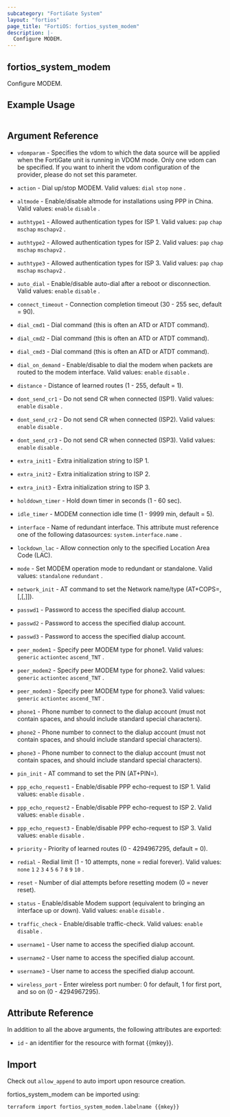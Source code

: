 ```yaml
---
subcategory: "FortiGate System"
layout: "fortios"
page_title: "FortiOS: fortios_system_modem"
description: |-
  Configure MODEM.
---
```


## fortios_system_modem
Configure MODEM.

## Example Usage

```hcl

```

## Argument Reference
* `vdomparam` - Specifies the vdom to which the data source will be applied when the FortiGate unit is running in VDOM mode. Only one vdom can be specified. If you want to inherit the vdom configuration of the provider, please do not set this parameter.

* `action` - Dial up/stop MODEM. Valid values: `dial` `stop` `none` .
* `altmode` - Enable/disable altmode for installations using PPP in China. Valid values: `enable` `disable` .
* `authtype1` - Allowed authentication types for ISP 1. Valid values: `pap` `chap` `mschap` `mschapv2` .
* `authtype2` - Allowed authentication types for ISP 2. Valid values: `pap` `chap` `mschap` `mschapv2` .
* `authtype3` - Allowed authentication types for ISP 3. Valid values: `pap` `chap` `mschap` `mschapv2` .
* `auto_dial` - Enable/disable auto-dial after a reboot or disconnection. Valid values: `enable` `disable` .
* `connect_timeout` - Connection completion timeout (30 - 255 sec, default = 90).
* `dial_cmd1` - Dial command (this is often an ATD or ATDT command).
* `dial_cmd2` - Dial command (this is often an ATD or ATDT command).
* `dial_cmd3` - Dial command (this is often an ATD or ATDT command).
* `dial_on_demand` - Enable/disable to dial the modem when packets are routed to the modem interface. Valid values: `enable` `disable` .
* `distance` - Distance of learned routes (1 - 255, default = 1).
* `dont_send_cr1` - Do not send CR when connected (ISP1). Valid values: `enable` `disable` .
* `dont_send_cr2` - Do not send CR when connected (ISP2). Valid values: `enable` `disable` .
* `dont_send_cr3` - Do not send CR when connected (ISP3). Valid values: `enable` `disable` .
* `extra_init1` - Extra initialization string to ISP 1.
* `extra_init2` - Extra initialization string to ISP 2.
* `extra_init3` - Extra initialization string to ISP 3.
* `holddown_timer` - Hold down timer in seconds (1 - 60 sec).
* `idle_timer` - MODEM connection idle time (1 - 9999 min, default = 5).
* `interface` - Name of redundant interface. This attribute must reference one of the following datasources: `system.interface.name` .
* `lockdown_lac` - Allow connection only to the specified Location Area Code (LAC).
* `mode` - Set MODEM operation mode to redundant or standalone. Valid values: `standalone` `redundant` .
* `network_init` - AT command to set the Network name/type (AT+COPS=<mode>,[<format>,<oper>[,<AcT>]]).
* `passwd1` - Password to access the specified dialup account.
* `passwd2` - Password to access the specified dialup account.
* `passwd3` - Password to access the specified dialup account.
* `peer_modem1` - Specify peer MODEM type for phone1. Valid values: `generic` `actiontec` `ascend_TNT` .
* `peer_modem2` - Specify peer MODEM type for phone2. Valid values: `generic` `actiontec` `ascend_TNT` .
* `peer_modem3` - Specify peer MODEM type for phone3. Valid values: `generic` `actiontec` `ascend_TNT` .
* `phone1` - Phone number to connect to the dialup account (must not contain spaces, and should include standard special characters).
* `phone2` - Phone number to connect to the dialup account (must not contain spaces, and should include standard special characters).
* `phone3` - Phone number to connect to the dialup account (must not contain spaces, and should include standard special characters).
* `pin_init` - AT command to set the PIN (AT+PIN=<pin>).
* `ppp_echo_request1` - Enable/disable PPP echo-request to ISP 1. Valid values: `enable` `disable` .
* `ppp_echo_request2` - Enable/disable PPP echo-request to ISP 2. Valid values: `enable` `disable` .
* `ppp_echo_request3` - Enable/disable PPP echo-request to ISP 3. Valid values: `enable` `disable` .
* `priority` - Priority of learned routes (0 - 4294967295, default = 0).
* `redial` - Redial limit (1 - 10 attempts, none = redial forever). Valid values: `none` `1` `2` `3` `4` `5` `6` `7` `8` `9` `10` .
* `reset` - Number of dial attempts before resetting modem (0 = never reset).
* `status` - Enable/disable Modem support (equivalent to bringing an interface up or down). Valid values: `enable` `disable` .
* `traffic_check` - Enable/disable traffic-check. Valid values: `enable` `disable` .
* `username1` - User name to access the specified dialup account.
* `username2` - User name to access the specified dialup account.
* `username3` - User name to access the specified dialup account.
* `wireless_port` - Enter wireless port number: 0 for default, 1 for first port, and so on (0 - 4294967295).

## Attribute Reference

In addition to all the above arguments, the following attributes are exported:
* `id` - an identifier for the resource with format {{mkey}}.

## Import

Check out `allow_append` to auto import upon resource creation.

fortios_system_modem can be imported using:
```sh
terraform import fortios_system_modem.labelname {{mkey}}
```
